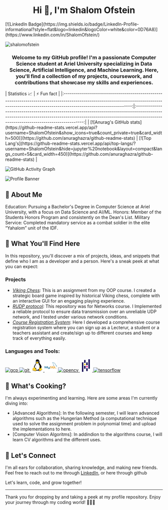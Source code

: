 <h1 align="center">Hi 👋, I'm Shalom Ofstein</h1>
[![LinkedIn Badge](https://img.shields.io/badge/LinkedIn-Profile-informational?style=flat&logo=linkedin&logoColor=white&color=0D76A8)](https://www.linkedin.com/in/ShalomOfstein/)
<p align="left"> <img src="https://komarev.com/ghpvc/?username=shalomofstein&label=Profile%20views&color=0e75b6&style=flat" alt="shalomofstein" /> </p>

<h3 align="center">Welcome to my GitHub profile! I'm a passionate Computer Science student at Ariel University specializing in Data Science, Artificial Intelligence, and Machine Learning. Here, you'll find a collection of my projects, coursework, and contributions that showcase my skills and experiences.</h3>
|                                                                                     Statistics 📈                                                                                      |                                                                                                    ⚡ Fun fact                                                                                                    |
|:----------------------------------------------------------------------------------------------------------------------------------------------------------------------------------------------:|:----------------------------------------------------------------------------------------------------------------------------------------------------------------------------------------------------------------:|
| [![Anurag's GitHub stats](https://github-readme-stats.vercel.app/api?username=ShalomOfstein&show_icons=true&count_private=true&card_width=500)](https://github.com/anuraghazra/github-readme-stats) | [![Top Lang's](https://github-readme-stats.vercel.app/api/top-langs/?username=ShalomOfstein&hide=jupyter%20notebook&layout=compact&langs_count=5&card_width=450)](https://github.com/anuraghazra/github-readme-stats) |

![GitHub Activity Graph](https://activity-graph.herokuapp.com/graph?username=ShalomOfstein) 
<!--
![GitHub stars](https://img.shields.io/github/stars/ShalomOfstein/your-repo.svg?style=social)

![GitHub followers](https://img.shields.io/github/followers/ShalomOfstein.svg?style=social)

![GitHub repo size](https://img.shields.io/github/repo-size/ShalomOfstein/your-repo.svg)
-->


![Profile Banner](https://example.com/banner_image.png)

## 🧔 About Me
Education: Pursuing a Bachelor's Degree in Computer Science at Ariel University, with a focus on Data Science and AI/ML.
Honors: Member of the Students Honors Program and consistently on the Dean's List.
Military Service: Completed mandatory service as a combat soldier in the elite “Yahalom” unit of the IDF.


## 🚀 What You'll Find Here

In this repository, you'll discover a mix of projects, ideas, and snippets that define who I am as a developer and a person. Here's a sneak peek at what you can expect:

###  Projects

- *[Viking Chess](https://github.com/chanan-hash/My-ariel-university-exercises/tree/main/semster1/EX3):* This is an assignment from my OOP course. I created a strategic board game inspired by historical Viking chess, complete with an interactive GUI for an engaging playing experience.
- *[RUDP protocol](https://github.com/chanan-hash/Data-Structure-AU):* This repository was for Networks course. I Implemented a reliable protocol to ensure data transmission over an unreliable UDP network, and I tested under various network conditions.
- *[Course Registration System](https://github.com/chanan-hash/DLS-game)*: Here I developed a comprehensive course registration system where you can sign up as a Lecterur, a student or a teachers assistant and create/sign up to different courses and keep track of everything easily.


<h3 align="left">Languages and Tools:</h3>
<p align="left"> <a href="https://cloud.google.com" target="_blank" rel="noreferrer"> <img src="https://www.vectorlogo.zone/logos/google_cloud/google_cloud-icon.svg" alt="gcp" width="40" height="40"/> </a> <a href="https://git-scm.com/" target="_blank" rel="noreferrer"> <img src="https://www.vectorlogo.zone/logos/git-scm/git-scm-icon.svg" alt="git" width="40" height="40"/> </a> <a href="https://www.linux.org/" target="_blank" rel="noreferrer"> <img src="https://raw.githubusercontent.com/devicons/devicon/master/icons/linux/linux-original.svg" alt="linux" width="40" height="40"/> </a> <a href="https://www.mysql.com/" target="_blank" rel="noreferrer"> <img src="https://raw.githubusercontent.com/devicons/devicon/master/icons/mysql/mysql-original-wordmark.svg" alt="mysql" width="40" height="40"/> </a> <a href="https://opencv.org/" target="_blank" rel="noreferrer"> <img src="https://www.vectorlogo.zone/logos/opencv/opencv-icon.svg" alt="opencv" width="40" height="40"/> </a> <a href="https://pandas.pydata.org/" target="_blank" rel="noreferrer"> <img src="https://raw.githubusercontent.com/devicons/devicon/2ae2a900d2f041da66e950e4d48052658d850630/icons/pandas/pandas-original.svg" alt="pandas" width="40" height="40"/> </a> <a href="https://www.tensorflow.org" target="_blank" rel="noreferrer"> <img src="https://www.vectorlogo.zone/logos/tensorflow/tensorflow-icon.svg" alt="tensorflow" width="40" height="40"/> </a> </p>


## 🌱 What's Cooking?

I'm always experimenting and learning. Here are some areas I'm currently diving into:

- [Advanced Algorithms]: In the following semester, I will learn advanced algorithms such as the Hungerian Method (a computational technique used to solve the assignment problem in polynomial time) and upload the implementations to here.
- [Computer Vision Algoritms]: In addindion to the algorithms course, I will learn CV algorithms and the different uses.


## 🤝 Let's Connect

I'm all ears for collaboration, sharing knowledge, and making new friends. Feel free to reach out to me through [LinkedIn](https://www.linkedin.com/in/shalom-ofstein), or here through github
<!--or [Email](Your Email Address).
-->
Let's learn, code, and grow together!

---

Thank you for dropping by and taking a peek at my profile repository.
Enjoy your journey through my coding world! 🎨👨‍💻

